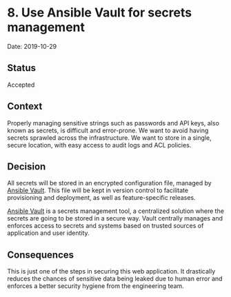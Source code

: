 # 8. Use Ansible Vault for secrets management

Date: 2019-10-29

## Status

Accepted

## Context

Properly managing sensitive strings such as passwords and API keys,
also known as secrets, is difficult and error-prone. We want to avoid
having secrets sprawled across the infrastructure. We want to store
in a single, secure location, with easy access to audit logs and
ACL policies.

## Decision

All secrets will be stored in an encrypted configuration file,
managed by [Ansible Vault][1]. This file will be kept in version
control to facilitate provisioning and deployment, as well as
feature-specific releases.

[Ansible Vault][1] is a secrets management tool, a centralized
solution where the secrets are going to be stored in a secure way.
Vault centrally manages and enforces access to secrets and systems
based on trusted sources of application and user identity.

## Consequences

This is just one of the steps in securing this web application. It
drastically reduces the chances of sensitive data being leaked due
to human error and enforces a better security hygiene from the
engineering team.

[1]: https://docs.ansible.com/ansible/latest/user_guide/vault.html
